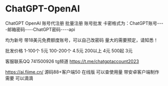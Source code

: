 # ChatGPT-OpenAI
ChatGPT OpenAI 账号代注册 批量注册 账号批发
卡密格式为：ChatGPT账号----邮箱密码----ChatGPT密码----api 

均为新号 带18美元免费额度账号，可以自己改密码
量大的需要预定，请知悉！

批发价格
1-100个  5元
100-200个 4.5元
200以上 4元
500起 3元


客服联系QQ 741500926
tg频道 https://t.me/chatgptaccount2023

https://ai.fiime.cn/
源码88+客户端50
在线版 可以查使用量 带安卓客户端制作
需要 可以滴滴


